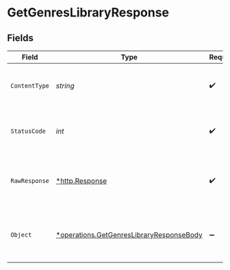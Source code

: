# GetGenresLibraryResponse


## Fields

| Field                                                                                               | Type                                                                                                | Required                                                                                            | Description                                                                                         |
| --------------------------------------------------------------------------------------------------- | --------------------------------------------------------------------------------------------------- | --------------------------------------------------------------------------------------------------- | --------------------------------------------------------------------------------------------------- |
| `ContentType`                                                                                       | *string*                                                                                            | :heavy_check_mark:                                                                                  | HTTP response content type for this operation                                                       |
| `StatusCode`                                                                                        | *int*                                                                                               | :heavy_check_mark:                                                                                  | HTTP response status code for this operation                                                        |
| `RawResponse`                                                                                       | [*http.Response](https://pkg.go.dev/net/http#Response)                                              | :heavy_check_mark:                                                                                  | Raw HTTP response; suitable for custom response parsing                                             |
| `Object`                                                                                            | [*operations.GetGenresLibraryResponseBody](../../models/operations/getgenreslibraryresponsebody.md) | :heavy_minus_sign:                                                                                  | Successful response containing media container data.                                                |
